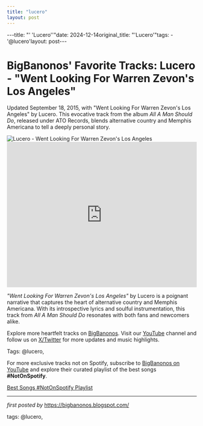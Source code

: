 ```yaml
---
title: "lucero"
layout: post
---
```

---title: "' 'Lucero''"date: 2024-12-14original_title: "'Lucero'"tags:  - '@lucero'layout: post---<!-- Post Title --><h1 >BigBanonos' Favorite Tracks: Lucero - "Went Looking For Warren Zevon's Los Angeles"</h1> <!-- Introductory Text --><p >Updated September 18, 2015, with "Went Looking For Warren Zevon's Los Angeles" by Lucero. This evocative track from the album <em>All A Man Should Do</em>, released under ATO Records, blends alternative country and Memphis Americana to tell a deeply personal story.</p> <!-- Featured Image --><div > <img src="https://vuhaus-production.imgix.net/store/e85fc9e1fc5f59234b05f51b757aa416963609f06b99b61397922fea09ee?ixlib=rb-1.1.0&w=960&h=540&rect=0%2C0%2C2560%2C1439&q=70&dpr=1&fm=jpg" alt="Lucero - Went Looking For Warren Zevon's Los Angeles" /></div> <!-- YouTube Video Embed --><div > <iframe width="100%" height="385" src="https://www.youtube.com/embed/4j8d9ZKySPs" title="Lucero - Went Looking for Warren Zevon's Los Angeles (Official Audio)" frameborder="0" allow="accelerometer; autoplay; clipboard-write; encrypted-media; gyroscope; picture-in-picture; web-share" referrerpolicy="strict-origin-when-cross-origin" allowfullscreen></iframe></div> <!-- Song Information --><div > <p><em>"Went Looking For Warren Zevon's Los Angeles"</em> by Lucero is a poignant narrative that captures the heart of alternative country and Memphis Americana. With its introspective lyrics and soulful instrumentation, this track from <em>All A Man Should Do</em> resonates with both fans and newcomers alike.</p></div> <!-- Footer Links --><div > <p>Explore more heartfelt tracks on <a href="https://bigbanonos.blogspot.com/" target="_blank">BigBanonos</a>. Visit our <a href="https://www.youtube.com/@BigBanonos" target="_blank">YouTube</a> channel and follow us on <a href="https://x.com/bigbanonos" target="_blank">X/Twitter</a> for more updates and music highlights.</p></div> <!-- Tags --><p >Tags: @lucero,</p><!--Subscribe and Playlist Links--><div>    <p>For more exclusive tracks not on Spotify, subscribe to <a href="https://www.youtube.com/@BigBanonos" target="_blank">BigBanonos on YouTube</a> and explore their curated playlist of the best songs <strong>#NotOnSpotify</strong>.</p>    <p><a href="https://www.youtube.com/playlist?list=PLtuNtuTatqI0kFahUCbtbfenC_ET5O_tr" target="_blank">Best Songs #NotOnSpotify Playlist<br /></a></p></div><hr /><p><em>first posted by</em> <a href="https://bigbanonos.blogspot.com/" rel="noopener" target="_new">https://bigbanonos.blogspot.com/</a></p><p>tags: @lucero,</p>